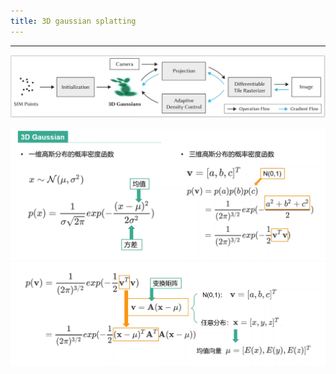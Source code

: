 ```yaml
---
title: 3D gaussian splatting
---
```


-----

![enter description here](./images/1706059741442.png)

![enter description here](./images/1706065827816.png)
![enter description here](./images/1706065959207.png)


